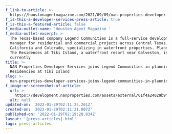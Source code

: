 ```yaml
---
f_link-to-article: >-
  https://houstonagentmagazine.com/2021/09/09/nan-properties-developer-services-legend-communities-the-residencies-at-tiki-island/
f_is-this-a-developer-services-press-article: true
f_is-this-a-featured-article: false
f_media-outlet-name: 'Houston Agent Magazine '
f_media-outlet-excerpt: >-
  The Texas-based company Legend Communities is a full-service development
  manager for residential and commercial projects across Central Texas,
  California and Colorado, specializing in waterfront properties. Planning for
  The Residences at Tiki Island, a waterfront resort near Galveston, is
  currently 
title: >-
  NAN Properties Developer Services joins Legend Communities in planning The
  Residencies at Tiki Island
slug: >-
  nan-properties-developer-services-joins-legend-communities-in-planning-the-residencies-at-tiki-island
f_image-or-screenshot-of-article:
  url: >-
    https://development.nanproperties.com/assets/external/61f4a24029b9f3813e39faa2_screen20shot202022-01-2120at2010.09.05%20AM.png
  alt: null
updated-on: '2022-01-29T02:11:25.261Z'
created-on: '2022-01-29T02:11:21.007Z'
published-on: '2022-01-29T02:19:28.834Z'
layout: '[press-articles].html'
tags: press-articles
---
```



